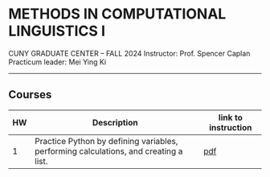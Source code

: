 # METHODS IN COMPUTATIONAL LINGUISTICS I 
CUNY GRADUATE CENTER – FALL 2024
Instructor: Prof. Spencer Caplan
Practicum leader: Mei Ying Ki
***

## Courses

| HW | Description | link to instruction | 
| --- | --- | --- |
| 1 | Practice Python by defining variables, performing calculations, and creating a list. | [pdf]() |
